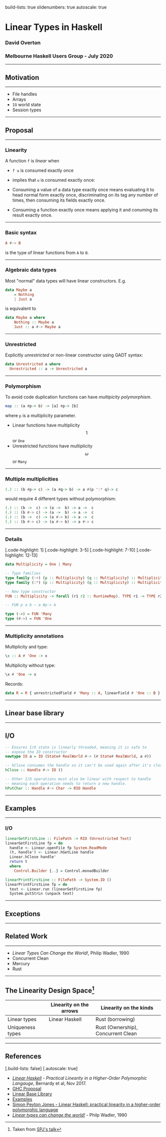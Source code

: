 build-lists: true
slidenumbers: true
autoscale: true

# Linear Types in Haskell

### David Overton
### Melbourne Haskell Users Group - July 2020

---

## Motivation

---

* File handles
* Arrays
* `IO` world state
* Session types

---

## Proposal

---

### Linearity

A function `f` is _linear_ when
- `f u` is consumed exactly once
- implies that `u` is consumed exactly once:

- Consuming a value of a data type exactly once means evaluating it to head normal form exactly once, discriminating on its tag any number of times, then consuming its fields exactly once.
- Consuming a function exactly once means applying it and conuming its result exactly once.

---

### Basic syntax

```haskell
A #-> B
```
is the type of linear functions from `A` to `B`.

---

### Algebraic data types

Most "normal" data types will have linear constructors. E.g.

```haskell
data Maybe a
    = Nothing
    | Just a
```
is equivalent to

```haskell
data Maybe a where
    Nothing :: Maybe a
    Just :: a #-> Maybe a
```

---

### Unrestricted

Explicitly _unrestricted_ or non-linear constructor using GADT syntax:

```haskell
data Unrestricted a where
  Unrestricted :: a -> Unrestricted a
```

---

### Polymorphism

To avoid code duplication functions can have _multipicity polymorphism_.

```haskell
map :: (a #p-> b) -> [a] #p-> [b]
```

where `p` is a multiplicity parameter.

- Linear functions have multiplicity $$1$$ or `One`
- Unrestricted functions have multiplicity $$\omega$$ or `Many`

---

### Multiple multiplicities

```haskell
(.) :: (b #p-> c) -> (a #q-> b) -> a #(p ':* q)-> c
```
would require 4 different types without polymorphism:

```haskell
(.) :: (b ->  c) -> (a ->  b) -> a ->  c
(.) :: (b #-> c) -> (a ->  b) -> a ->  c
(.) :: (b ->  c) -> (a #-> b) -> a ->  c
(.) :: (b #-> c) -> (a #-> b) -> a #-> c
```

---

### Details

[.code-highlight: 1]
[.code-highlight: 3-5]
[.code-highlight: 7-10]
[.code-highlight: 12-13]
```haskell
data Multiplicity = One | Many

-- Type families
type family (:+) (p :: Multiplicity) (q :: Multiplicity) :: Multiplicity
type family (:*) (p :: Multiplicity) (q :: Multiplicity) :: Multiplicity

-- New type constructor
FUN :: Multiplicity -> forall (r1 r2 :: RuntimeRep). TYPE r1 -> TYPE r2

-- FUN p a b ~ a #p-> b

type (->) = FUN 'Many
type (#->) = FUN 'One
```

---

### Multiplicity annotations

Multiplicity and type:

```haskell
\x :: A # 'One -> x
```

Multiplicity without type:

```haskell
\x # 'One -> x
```

Records:

```haskell
data R = R { unrestrictedField # 'Many :: A, linearField # 'One :: B }
```

---

## Linear base library

---

## I/O

```haskell
-- Ensures I/O state is linearly threaded, meaning it is safe to
-- expose the IO constructor
newtype IO a = IO (State# RealWorld #-> (# State# RealWorld, a #))

-- hClose consumes the handle so it can't be used again after it's closed.
hClose :: Handle #-> IO ()

-- Other I/O operations must also be linear with respect to handle
-- meaning each operation needs to return a new handle.
hPutChar :: Handle #-> Char -> RIO Handle
```

---

## Examples

---

### I/O

```haskell
linearGetFirstLine :: FilePath -> RIO (Unrestricted Text)
linearGetFirstLine fp = do
  handle <- Linear.openFile fp System.ReadMode
  (t, handle') <- Linear.hGetLine handle
  Linear.hClose handle'
  return t
  where
    Control.Builder {..} = Control.monadBuilder

linearPrintFirstLine :: FilePath -> System.IO ()
linearPrintFirstLine fp = do
  text <- Linear.run (linearGetFirstLine fp)
  System.putStrLn (unpack text)
```

---

## Exceptions

---

## Related Work

---

- *Linear Types Can Change the World!*, Philip Wadler, 1990
- Concurrent Clean
- Mercury
- Rust

---

## The Linearity Design Space[^1]

|  | Linearity on the arrows | Linearity on the kinds |
| --- | --- | --- |
| Linear types | Linear Haskell | Rust (borrowing) |
| Uniqueness types | | Rust (Ownership), Concurrent Clean |

[^1]: Taken from [SPJ's talk](https://youtu.be/t0mhvd3-60Y)

---

## References

[.build-lists: false]
[.autoscale: true]
- *[Linear Haskell](https://arxiv.org/pdf/1710.09756.pdf) - Practical Linearity in a Higher-Order Polymorphic Langauge*, Bernardy et al, Nov 2017.
- [GHC Proposal](https://github.com/ghc-proposals/ghc-proposals/blob/master/proposals/0111-linear-types.rst)
- [Linear Base Library](https://github.com/tweag/linear-base)
- [Examples](https://gitlab.haskell.org/ghc/ghc/-/wikis/linear-types/examples)
- [Simon Peyton Jones - Linear Haskell: practical linearity in a higher-order polymorphic language](https://youtu.be/t0mhvd3-60Y)
- *[Linear types can change the world!](https://pdfs.semanticscholar.org/24c8/50390fba27fc6f3241cb34ce7bc6f3765627.pdf)* - Philp Wadler, 1990